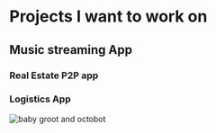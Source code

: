 # Projects I want to work on
## Music streaming App
### Real Estate P2P app
### Logistics App
![baby groot and octobot](https://user-images.githubusercontent.com/36367844/232263661-b7fe1c1a-ef88-40af-a01e-ede696cb4936.jpg)
